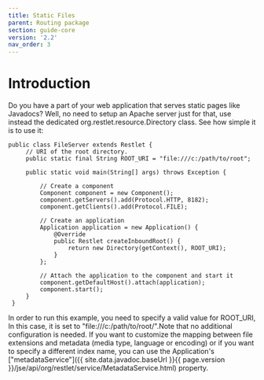 ```yaml
---
title: Static Files
parent: Routing package
section: guide-core
version: '2.2'
nav_order: 3
---
```

# Introduction

Do you have a part of your web application that serves static pages like
Javadocs? Well, no need to setup an Apache server just for that, use
instead the dedicated org.restlet.resource.Directory class. See how
simple it is to use it:

<pre class="language-java"><code class="language-java">public class FileServer extends Restlet {
     // URI of the root directory.  
     public static final String ROOT_URI = "file:///c:/path/to/root";  

     public static void main(String[] args) throws Exception {

         // Create a component
         Component component = new Component();  
         component.getServers().add(Protocol.HTTP, 8182);  
         component.getClients().add(Protocol.FILE);  

         // Create an application  
         Application application = new Application() {  
             @Override  
             public Restlet createInboundRoot() {  
                 return new Directory(getContext(), ROOT_URI);  
             }  
         };  

         // Attach the application to the component and start it  
         component.getDefaultHost().attach(application);  
         component.start();
     }
 }
</code></pre>

In order to run this example, you need to specify a valid value for
ROOT\_URI, In this case, it is set to
"file:///c:/path/to/root/".Note that no additional configuration is
needed. If you want to customize the mapping between file extensions and
metadata (media type, language or encoding) or if you want to specify a
different index name, you can use the Application's
["metadataService"]({{ site.data.javadoc.baseUrl }}{{ page.version }}/jse/api/org/restlet/service/MetadataService.html)
property.
